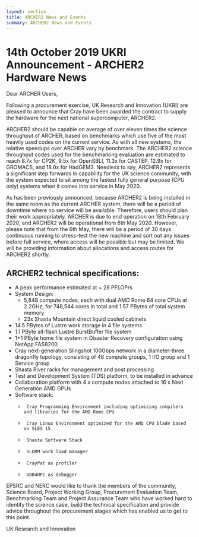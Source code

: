 ```yaml
---
layout: section
title: ARCHER2 News and Events
summary: ARCHER2 News and Events
---
```


# 14th October 2019 UKRI Announcement - ARCHER2 Hardware News

Dear ARCHER Users,

Following a procurement exercise, UK Research and Innovation (UKRI) are pleased to announce that Cray have been awarded the contract to supply the hardware for the next national supercomputer, ARCHER2.

ARCHER2 should be capable on average of over eleven times the science throughput of ARCHER, based on benchmarks which use five of the most heavily used codes on the current service. As with all new systems, the relative speedups over ARCHER vary by benchmark. The ARCHER2 science throughput codes used for the benchmarking evaluation are estimated to reach 8.7x for CP2K, 9.5x for OpenSBLI, 11.3x for CASTEP, 12.9x for GROMACS, and 18.0x for HadGEM3. Needless to say, ARCHER2 represents a significant step forwards in capability for the UK science community, with the system expected to sit among the fastest fully general purpose (CPU only) systems when it comes into service in May 2020.

As has been previously announced, because ARCHER2 is being installed in the same room as the current ARCHER system, there will be a period of downtime where no service will be available. Therefore, users should plan their work appropriately. ARCHER is due to end operation on 18th February 2020, and ARCHER2 will be operational from 6th May 2020. However, please note that from the 6th May, there will be a period of 30 days continuous running to stress-test the new machine and sort out any issues before full service, where access will be possible but may be limited. We will be providing information about allocations and access routes for ARCHER2 shortly.

## ARCHER2 technical specifications:

* A peak performance estimated at ~ 28 PFLOP/s
* System Design:
  *  5,848 compute nodes, each with dual AMD Rome 64 core CPUs at 2.2GHz, for 748,544 cores in total and 1.57 PBytes of total system memory
  *  23x Shasta Mountain direct liquid cooled cabinets
*    14.5 PBytes of Lustre work storage in 4 file systems
*    1.1 PByte all-flash Lustre BurstBuffer file system
*    1+1 PByte home file system in Disaster Recovery configuration using NetApp FAS8200
*    Cray next-generation Slingshot 100Gbps network in a diameter-three dragonfly topology, consisting of 46 compute groups, 1 I/O group and 1 Service group
*    Shasta River racks for management and post processing
*    Test and Development System (TDS) platform, to be installed in advance
*    Collaboration platform with 4 x compute nodes attached to 16 x Next Generation AMD GPUs
* Software stack:
  *      Cray Programming Environment including optimizing compilers and libraries for the AMD Rome CPU
  *      Cray Linux Environment optimized for the AMD CPU blade based on SLES 15
  *      Shasta Software Stack
  *      SLURM work load manager
  *      CrayPat as profiler
  *      GDB4HPC as debugger

EPSRC and NERC would like to thank the members of the community, Science Board, Project Working Group, Procurement Evaluation Team, Benchmarking Team and Project Assurance Team who have worked hard to identify the science case, build the technical specification and provide advice throughout the procurement stages which has enabled us to get to this point.

UK Research and Innovation 